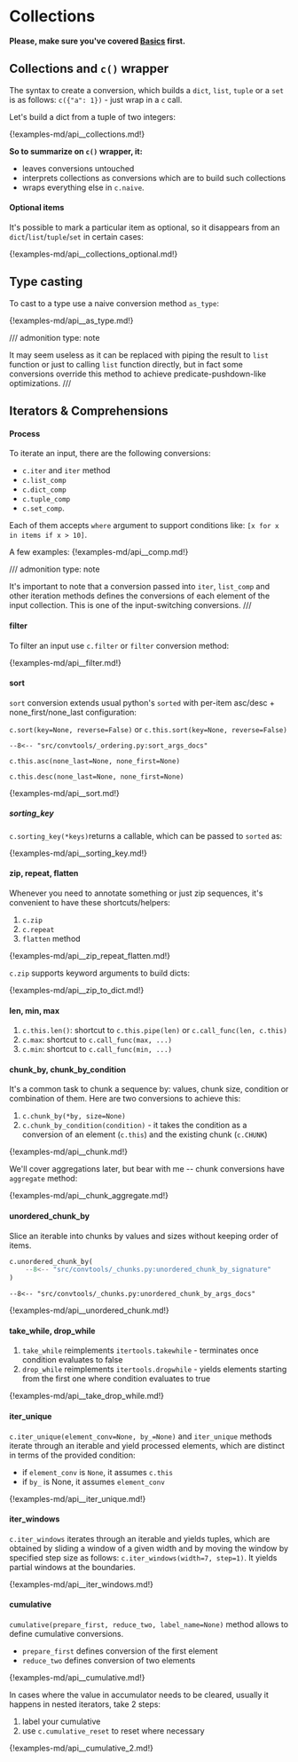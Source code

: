 # Collections

**Please, make sure you've covered [Basics](./basics.md) first.**

## Collections and `c()` wrapper

The syntax to create a conversion, which builds a `dict`, `list`, `tuple` or a
`set` is as follows: `c({"a": 1})` - just wrap in a `c` call.

Let's build a dict from a tuple of two integers:

{!examples-md/api__collections.md!}

**So to summarize on `c()` wrapper, it:**

* leaves conversions untouched
* interprets collections as conversions which are to build such collections
* wraps everything else in `c.naive`.

#### Optional items

It's possible to mark a particular item as optional, so it disappears from an
`dict`/`list`/`tuple`/`set` in certain cases:

{!examples-md/api__collections_optional.md!}


## Type casting

To cast to a type use a naive conversion method `as_type`:

{!examples-md/api__as_type.md!}

/// admonition
    type: note

It may seem useless as it can be replaced with piping the result to `list`
function or just to calling `list` function directly, but in fact some
conversions override this method to achieve predicate-pushdown-like
optimizations.
///


## Iterators & Comprehensions

#### Process

To iterate an input, there are the following conversions:

* `c.iter` and `iter` method
* `c.list_comp`
* `c.dict_comp`
* `c.tuple_comp`
* `c.set_comp`.

Each of them accepts `where` argument to support conditions like:
`[x for x in items if x > 10]`.

A few examples:
{!examples-md/api__comp.md!}

/// admonition
    type: note

It's important to note that a conversion passed into `iter`, `list_comp` and
other iteration methods defines the conversions of each element of the input
collection. This is one of the input-switching conversions.
///

#### filter

To filter an input use `c.filter` or `filter` conversion method:

{!examples-md/api__filter.md!}


#### sort

`sort` conversion extends usual python's `sorted` with per-item asc/desc +
none_first/none_last configuration:

`c.sort(key=None, reverse=False)` or `c.this.sort(key=None, reverse=False)`

    --8<-- "src/convtools/_ordering.py:sort_args_docs"

`c.this.asc(none_last=None, none_first=None)`

`c.this.desc(none_last=None, none_first=None)`

{!examples-md/api__sort.md!}

##### sorting_key

`c.sorting_key(*keys)`returns a callable, which can be passed to `sorted` as:

{!examples-md/api__sorting_key.md!}


#### zip, repeat, flatten

Whenever you need to annotate something or just zip sequences, it's convenient
to have these shortcuts/helpers:

1. `c.zip`
1. `c.repeat`
1. `flatten` method

{!examples-md/api__zip_repeat_flatten.md!}

`c.zip` supports keyword arguments to build dicts:

{!examples-md/api__zip_to_dict.md!}


#### len, min, max

1. `c.this.len()`: shortcut to `c.this.pipe(len)` or `c.call_func(len, c.this)`
1. `c.max`: shortcut to `c.call_func(max, ...)`
1. `c.min`: shortcut to `c.call_func(min, ...)`


#### chunk_by, chunk_by_condition

It's a common task to chunk a sequence by: values, chunk size, condition or
combination of them. Here are two conversions to achieve this:

1. `c.chunk_by(*by, size=None)`
1. `c.chunk_by_condition(condition)` - it takes the condition as a conversion
   of an element (`c.this`) and the existing chunk (`c.CHUNK`)

{!examples-md/api__chunk.md!}

We'll cover aggregations later, but bear with me -- chunk conversions have
`aggregate` method:

{!examples-md/api__chunk_aggregate.md!}

#### unordered_chunk_by

Slice an iterable into chunks by values and sizes without keeping order of
items.

```python
c.unordered_chunk_by(
    --8<-- "src/convtools/_chunks.py:unordered_chunk_by_signature"
)
```

    --8<-- "src/convtools/_chunks.py:unordered_chunk_by_args_docs"


{!examples-md/api__unordered_chunk.md!}


#### take_while, drop_while

1. `take_while` reimplements `itertools.takewhile` - terminates once condition
   evaluates to false
1. `drop_while` reimplements `itertools.dropwhile` - yields elements starting
   from the first one where condition evaluates to true

{!examples-md/api__take_drop_while.md!}


#### iter_unique

`c.iter_unique(element_conv=None, by_=None)` and `iter_unique` methods iterate
through an iterable and yield processed elements, which are distinct in terms
of the provided condition:


 * if `element_conv` is `None`, it assumes `c.this`
 * if `by_` is None, it assumes `element_conv`

{!examples-md/api__iter_unique.md!}


#### iter_windows

`c.iter_windows` iterates through an iterable and yields tuples, which are
obtained by sliding a window of a given width and by moving the window by
specified step size as follows: `c.iter_windows(width=7, step=1)`.
It yields partial windows at the boundaries.

{!examples-md/api__iter_windows.md!}

#### cumulative

`cumulative(prepare_first, reduce_two, label_name=None)` method allows to
define cumulative conversions.

 * `prepare_first` defines conversion of the first element
 * `reduce_two` defines conversion of two elements

{!examples-md/api__cumulative.md!}

In cases where the value in accumulator needs to be cleared, usually it happens
in nested iterators, take 2 steps:

1. label your cumulative
1. use `c.cumulative_reset` to reset where necessary

{!examples-md/api__cumulative_2.md!}
